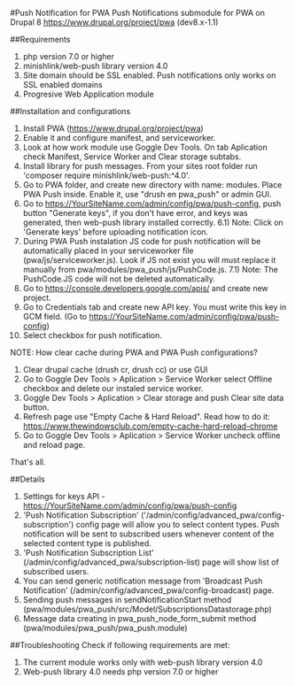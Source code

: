 #Push Notification for PWA
Push Notifications submodule for PWA on Drupal 8
https://www.drupal.org/project/pwa (dev8.x-1.1) 

##Requirements
1) php version 7.0 or higher
2) minishlink/web-push library version 4.0
3) Site domain should be SSL enabled. Push notifications only works 
on SSL enabled domains
4) Progresive Web Application module

##Installation and configurations
1) Install PWA (https://www.drupal.org/project/pwa)
2) Enable it and configure manifest, and serviceworker.
3) Look at how work module use Goggle Dev Tools. On tab Aplication check 
Manifest, Service Worker and Clear storage subtabs.
4) Install library for push messages. From your sites root folder run 'composer
require minishlink/web-push:^4.0'.
5) Go to PWA folder, and create new directory with name: modules. 
Place PWA Push inside. Enable it, use "drush en pwa_push" or admin GUI.
6) Go to https://YourSiteName.com/admin/config/pwa/push-config, push button 
"Generate keys", if you don't have error, and keys was generated, then web-push
library installed correctly. 
6.1) Note: Click on 'Generate keys' before uploading notification icon.
7) During PWA Push instalation JS code for push notification will be 
automatically placed in your serviceworker file (pwa/js/serviceworker.js).
Look if JS not exist you will must replace it manually 
from pwa/modules/pwa_push/js/PushCode.js.
7.1) Note: The PushCode.JS code will not be deleted automatically.
8) Go to https://console.developers.google.com/apis/ and create new project.
9) Go to Credentials tab and create new API key. You must write this key in 
GCM field. (Go to https://YourSiteName.com/admin/config/pwa/push-config)
10) Select checkbox for push notification.

NOTE: How clear cache during PWA and PWA Push configurations?
1) Clear drupal cache (drush cr, drush cc) or use GUI
2) Go to Goggle Dev Tools > Aplication > Service Worker select
Offline checkbox and delete our instaled service worker.
3) Goggle Dev Tools > Aplication > Clear storage and push
Clear site data button.
4) Refresh page use "Empty Cache & Hard Reload". Read how to do it:
https://www.thewindowsclub.com/empty-cache-hard-reload-chrome
5) Go to Goggle Dev Tools > Aplication > Service Worker uncheck
offline and reload page.

That's all.


##Details
1) Settings for keys API - 
https://YourSiteName.com/admin/config/pwa/push-config
2) 'Push Notification Subscription' 
('/admin/config/advanced_pwa/config-subscription')
config page will allow you to select content types. Push notification will be 
sent to subscribed users whenever content of the selected content type is
published.
3) 'Push Notification Subscription List' 
(/admin/config/advanced_pwa/subscription-list) page will show list of 
subscribed users.
4) You can send generic notification message from 'Broadcast Push Notification' 
(/admin/config/advanced_pwa/config-broadcast) page.
5) Sending push messages in sendNotificationStart method 
(pwa/modules/pwa_push/src/Model/SubscriptionsDatastorage.php) 
6) Message data creating in pwa_push_node_form_submit method 
(pwa/modules/pwa_push/pwa_push.module) 

##Troubleshooting
Check if following requirements are met:
1) The current module works only with web-push library version 4.0
2) Web-push library 4.0 needs php version 7.0 or higher
